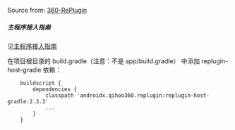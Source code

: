 Source from: [360-RePlugin](https://github.com/Qihoo360/RePlugin)

##### 主程序接入指南
见[主程序接入指南](https://github.com/Qihoo360/RePlugin/wiki/主程序接入指南)

在项目根目录的 build.gradle（注意：不是 app/build.gradle） 中添加 replugin-host-gradle 依赖：
```Gradle
    buildscript {
        dependencies {
            classpath 'androidx.qihoo360.replugin:replugin-host-gradle:2.3.3'
            ...
        }
    }
```

